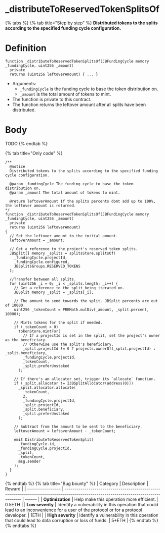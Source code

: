 # _distributeToReservedTokenSplitsOf

{% tabs %}
{% tab title="Step by step" %}
**Distributed tokens to the splits according to the specified funding cycle configuration.**

# Definition

```solidity
function _distributeToReservedTokenSplitsOf(JBFundingCycle memory _fundingCycle, uint256 _amount)
  private
  returns (uint256 leftoverAmount) { ... }
```

* Arguments:
  * `_fundingCycle` is the funding cycle to base the token distribution on.
  * `_amount` is the total amount of tokens to mint.
* The function is private to this contract.
* The function returns the leftover amount after all splits have been distributed.

# Body

TODO
{% endtab %}

{% tab title="Only code" %}
```solidity
/**
  @notice
  Distributed tokens to the splits according to the specified funding cycle configuration.

  @param _fundingCycle The funding cycle to base the token distribution on.
  @param _amount The total amount of tokens to mint.

  @return leftoverAmount If the splits percents dont add up to 100%, the leftover amount is returned.
*/
function _distributeToReservedTokenSplitsOf(JBFundingCycle memory _fundingCycle, uint256 _amount)
  private
  returns (uint256 leftoverAmount)
{
  // Set the leftover amount to the initial amount.
  leftoverAmount = _amount;

  // Get a reference to the project's reserved token splits.
  JBSplit[] memory _splits = splitsStore.splitsOf(
    _fundingCycle.projectId,
    _fundingCycle.configured,
    JBSplitsGroups.RESERVED_TOKENS
  );

  //Transfer between all splits.
  for (uint256 _i = 0; _i < _splits.length; _i++) {
    // Get a reference to the split being iterated on.
    JBSplit memory _split = _splits[_i];

    // The amount to send towards the split. JBSplit percents are out of 10000.
    uint256 _tokenCount = PRBMath.mulDiv(_amount, _split.percent, 10000);

    // Mints tokens for the split if needed.
    if (_tokenCount > 0)
      tokenStore.mintFor(
        // If a projectId is set in the split, set the project's owner as the beneficiary.
        // Otherwise use the split's beneficiary.
        _split.projectId != 0 ? projects.ownerOf(_split.projectId) : _split.beneficiary,
        _fundingCycle.projectId,
        _tokenCount,
        _split.preferUnstaked
      );

    // If there's an allocator set, trigger its `allocate` function.
    if (_split.allocator != IJBSplitAllocator(address(0)))
      _split.allocator.allocate(
        _tokenCount,
        2,
        _fundingCycle.projectId,
        _split.projectId,
        _split.beneficiary,
        _split.preferUnstaked
      );

    // Subtract from the amount to be sent to the beneficiary.
    leftoverAmount = leftoverAmount - _tokenCount;

    emit DistributeToReservedTokenSplit(
      _fundingCycle.id,
      _fundingCycle.projectId,
      _split,
      _tokenCount,
      msg.sender
    );
  }
}
```
{% endtab %}
{% tab title="Bug bounty" %}
| Category          | Description                                                                                                                            | Reward |
| ----------------- | -------------------------------------------------------------------------------------------------------------------------------------- | ------ |
| **Optimization**  | Help make this operation more efficient.                                                                                               | 0.5ETH |
| **Low severity**  | Identify a vulnerability in this operation that could lead to an inconvenience for a user of the protocol or for a protocol developer. | 1ETH   |
| **High severity** | Identify a vulnerability in this operation that could lead to data corruption or loss of funds.                                        | 5+ETH  |
{% endtab %}
{% endtabs %}
